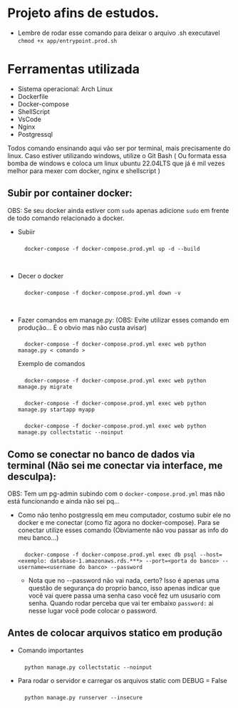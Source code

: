 # Projeto afins de estudos.
- Lembre de rodar esse comando para deixar o arquivo .sh executavel `chmod +x app/entrypoint.prod.sh`

# Ferramentas utilizada
- Sistema operacional: Arch Linux
- Dockerfile
- Docker-compose
- ShellScript
- VsCode
- Nginx
- Postgressql

Todos comando ensinando aqui vão ser por terminal, mais precisamente do linux. Caso estiver utilizando windows, utilize o Git Bash ( Ou formata essa bomba de windows e coloca um linux ubuntu 22.04LTS que já é mil vezes melhor para mexer com docker, nginx e shellscript )

## Subir por container docker:
OBS: Se seu docker ainda estiver com `sudo` apenas adicione `sudo` em frente de todo comando relacionado a docker.

- Subiir
    ###
        docker-compose -f docker-compose.prod.yml up -d --build

<br />

- Decer o docker
    ###
        docker-compose -f docker-compose.prod.yml down -v

<br />

- Fazer comandos em manage.py: (OBS: Evite utilizar esses comando em produção... É o obvio mas não custa avisar)
    ###
        docker-compose -f docker-compose.prod.yml exec web python manage.py < comando >
    Exemplo de comandos
    ###
        docker-compose -f docker-compose.prod.yml exec web python manage.py migrate
    ###
        docker-compose -f docker-compose.prod.yml exec web python manage.py startapp myapp
    ###
        docker-compose -f docker-compose.prod.yml exec web python manage.py collectstatic --noinput


## Como se conectar no banco de dados via terminal (Não sei me conectar via interface, me desculpa):
OBS: Tem um pg-admin subindo com o `docker-compose.prod.yml` mas não está funcionando e ainda não sei pq...
- Como não tenho postgresslq em meu computador, costumo subir ele no docker e me conectar (como fiz agora no docker-compose). Para se conectar utilize esses comando (Obviamente não vou passar as info do meu banco...)
    ###
        docker-compose -f docker-compose.prod.yml exec db psql --host=<exemplo: database-1.amazonaws.rds.***> --port=<porta do banco> --username=<username do banco> --password
    
    - Nota que no --password não vai nada, certo? Isso é apenas uma questão de segurança do proprio banco, isso apenas indicar que você vai quere passa uma senha caso você fez um ususario com senha. Quando rodar perceba que vai ter embaixo `password:` ai nesse lugar você pode colocar o password.

## Antes de colocar arquivos statico em produção
- Comando importantes
    ###
        python manage.py collectstatic --noinput
- Para rodar o servidor e carregar os arquivos static com DEBUG = False
    ###
        python manage.py runserver --insecure

